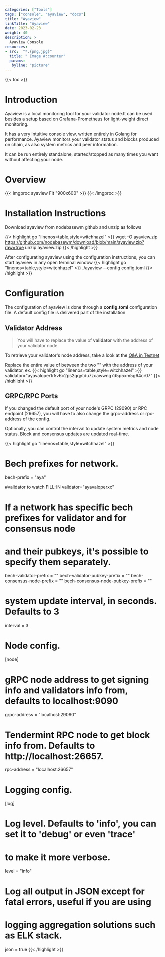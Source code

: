 ```yaml
---
categories: ["Tools"]
tags: ["console", "ayaview", "docs"]
title: "Ayaview"
linkTitle: "Ayaview"
date: 2023-02-23
weight: 40
description: >
  Ayaview Console
resources:
- src:  "*.{png,jpg}"
  title: " Image #:counter"
  params:
   byline: "picture"  
---
```


{{< toc >}}

# Introduction

Ayaview is a local monitoring tool for your validator node.It can be used besides a setup
based on Grafana-Prometheus for light-weight direct monitoring.

It has a very intuitive console view, written entirely in Golang for performance. 
Ayaview monitors your validator status and blocks produced on chain, as also system metrics and peer information. 

It can be run entirely standalone, started/stopped as many times you want without affecting your node.

# Overview

{{< imgproc ayaview Fit "900x600" >}}
{{< /imgproc >}}

# Installation Instructions

Download ayaview from nodebasewm github and unzip as follows

{{< highlight go "linenos=table,style=witchhazel" >}}
wget -O ayaview.zip https://github.com/nodebasewm/download/blob/main/ayaview.zip?raw=true
unzip ayaview.zip
{{< /highlight >}}

After configurating ayaview using the configuration instructions,
you can start ayaview in any open terminal window
{{< highlight go "linenos=table,style=witchhazel" >}}
./ayaview --config config.toml
{{< /highlight >}}


# Configuration

The configuration of ayaview is done through a **config.toml** configuration file. 
A default config file is delivered part of the installation


## Validator Address
> You will have to replace the value of **validator** with the address of your validator node.

To retrieve your validator's node address, take a look at the [Q&A in Testnet](/docs/testnet/qa/)

Replace the entire value of between the two "" with the address of your validator, ex.
{{< highlight go "linenos=table,style=witchhazel" >}}
validator="ayavaloper1r5v6c2ps2qqytdu7zcawwng7d5p5xm5g64cr07"
{{< /highlight >}}


## GRPC/RPC Ports
If you changed the default port of your node's GRPC (29090) or RPC endpoint (26657), you will have
to also change the grpc-address or rpc-address of the config.

Optionally, you can control the interval to update system metrics and node status. Block and consensus
updates are updated real-time.

{{< highlight go "linenos=table,style=witchhazel" >}}
# Bech prefixes for network.
bech-prefix = "aya"

#validator to watch FILL-IN 
validator="ayavaloperxx"

# If a network has specific bech prefixes for validator and for consensus node
# and their pubkeys, it's possible to specify them separately.
bech-validator-prefix = ""
bech-validator-pubkey-prefix = ""
bech-consensus-node-prefix = ""
bech-consensus-node-pubkey-prefix = ""

# system update interval, in seconds. Defaults to 3
interval = 3

# Node config.
[node]
# gRPC node address to get signing info and validators info from, defaults to localhost:9090
grpc-address = "localhost:29090"
# Tendermint RPC node to get block info from. Defaults to http://localhost:26657.
rpc-address = "localhost:26657"

# Logging config.
[log]
# Log level. Defaults to 'info', you can set it to 'debug' or even 'trace'
# to make it more verbose.
level = "info"
# Log all output in JSON except for fatal errors, useful if you are using
# logging aggregation solutions such as ELK stack.
json = true
{{< /highlight >}}

